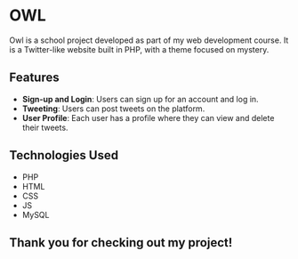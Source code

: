 # OWL

Owl is a school project developed as part of my web development course. It is a Twitter-like website built in PHP, with a theme focused on mystery.

## Features

- **Sign-up and Login**: Users can sign up for an account and log in.
- **Tweeting**: Users can post tweets on the platform.
- **User Profile**: Each user has a profile where they can view and delete their tweets.

## Technologies Used

- PHP
- HTML
- CSS
- JS
- MySQL


## Thank you for checking out my project!

